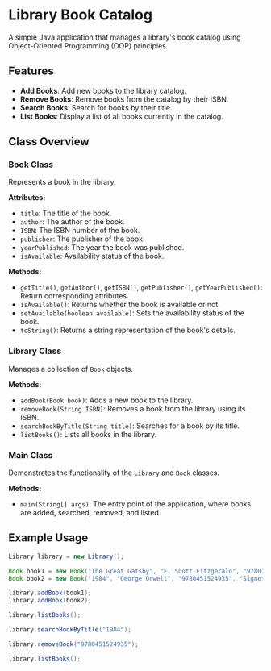 # Library Book Catalog

A simple Java application that manages a library's book catalog using Object-Oriented Programming (OOP) principles.

## Features

- **Add Books**: Add new books to the library catalog.
- **Remove Books**: Remove books from the catalog by their ISBN.
- **Search Books**: Search for books by their title.
- **List Books**: Display a list of all books currently in the catalog.

## Class Overview

### Book Class
Represents a book in the library.

**Attributes:**
- `title`: The title of the book.
- `author`: The author of the book.
- `ISBN`: The ISBN number of the book.
- `publisher`: The publisher of the book.
- `yearPublished`: The year the book was published.
- `isAvailable`: Availability status of the book.

**Methods:**
- `getTitle()`, `getAuthor()`, `getISBN()`, `getPublisher()`, `getYearPublished()`: Return corresponding attributes.
- `isAvailable()`: Returns whether the book is available or not.
- `setAvailable(boolean available)`: Sets the availability status of the book.
- `toString()`: Returns a string representation of the book's details.

### Library Class
Manages a collection of `Book` objects.

**Methods:**
- `addBook(Book book)`: Adds a new book to the library.
- `removeBook(String ISBN)`: Removes a book from the library using its ISBN.
- `searchBookByTitle(String title)`: Searches for a book by its title.
- `listBooks()`: Lists all books in the library.

### Main Class
Demonstrates the functionality of the `Library` and `Book` classes.

**Methods:**
- `main(String[] args)`: The entry point of the application, where books are added, searched, removed, and listed.

## Example Usage

```java
Library library = new Library();

Book book1 = new Book("The Great Gatsby", "F. Scott Fitzgerald", "9780743273565", "Scribner", 1925);
Book book2 = new Book("1984", "George Orwell", "9780451524935", "Signet Classic", 1949);

library.addBook(book1);
library.addBook(book2);

library.listBooks();

library.searchBookByTitle("1984");

library.removeBook("9780451524935");

library.listBooks();
